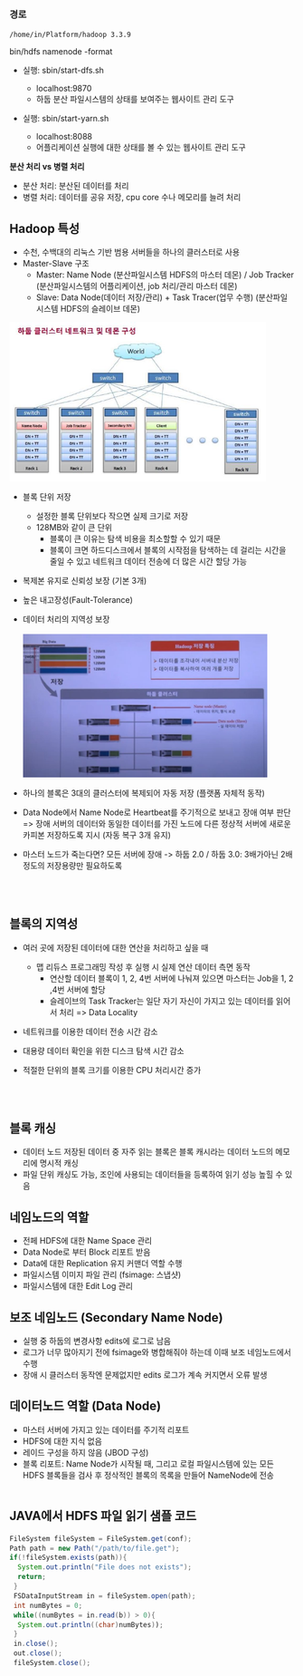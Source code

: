 ### 경로
```
/home/in/Platform/hadoop 3.3.9
```
bin/hdfs namenode -format

- 실행: sbin/start-dfs.sh
  - localhost:9870
  - 하둡 분산 파일시스템의 상태를 보여주는 웹사이트 관리 도구
  
- 실행: sbin/start-yarn.sh
  - localhost:8088
  - 어플리케이션 실행에 대한 상태를 볼 수 있는 웹사이트 관리 도구
  
**분산 처리 vs 병렬 처리**
 - 분산 처리: 분산된 데이터를 처리
 - 병렬 처리: 데이터를 공유 저장, cpu core 수나 메모리를 늘려 처리
 
 ## Hadoop 특성
 - 수천, 수백대의 리눅스 기반 범용 서버들을 하나의 클러스터로 사용
 - Master-Slave 구조
   - Master: Name Node (분산파일시스템 HDFS의 마스터 데몬) / Job Tracker (분산파일시스템의 어플리케이션, job 처리/관리 마스터 데몬)
   - Slave: Data Node(데이터 저장/관리) + Task Tracer(업무 수행) (분산파일시스템 HDFS의 슬레이브 데몬)
   
  <img src="https://github.com/in3166/TIL/blob/main/Hadoop/1.JPG" width="90%">
  
 - 블록 단위 저장
   - 설정한 블록 단위보다 작으면 실제 크기로 저장
   - 128MB와 같이 큰 단위
     - 블록이 큰 이유는 탐색 비용을 최소할할 수 있기 때문
     - 블록이 크면 하드디스크에서 블록의 시작점을 탐색하는 데 걸리는 시간을 줄일 수 있고 네트워크 데이터 전송에 더 많은 시간 할당 가능
 
 - 복제본 유지로 신뢰성 보장 (기본 3개)
 - 높은 내고장성(Fault-Tolerance)
 - 데이터 처리의 지역성 보장
 <br/><br/>
   <img src="https://github.com/in3166/TIL/blob/main/Hadoop/2.JPG" width="90%">
 - 하나의 블록은 3대의 클러스터에 복제되어 자동 저장 (플랫폼 자체적 동작)
 - Data Node에서 Name Node로 Heartbeat를 주기적으로 보내고 장애 여부 판단 
   => 장애 서버의 데이터와 동일한 데이터를 가진 노드에 다른 정상적 서버에 새로운 카피본 저장하도록 지시 (자동 복구 3개 유지)
   
  - 마스터 노드가 죽는다면? 모든 서버에 장애 -> 하둡 2.0 / 하둡 3.0: 3배가아닌 2배정도의 저장용량만 필요하도록
  
  <br/><br/>
  ## 블록의 지역성
  - 여러 곳에 저장된 데이터에 대한 연산을 처리하고 싶을 때
    - 맵 리듀스 프로그래밍 작성 후 실행 시 실제 연산 데이터 측면 동작
      - 연산할 데이터 블록이 1, 2, 4번 서버에 나눠져 있으면 마스터는 Job을 1, 2 ,4번 서버에 할당
      - 슬레이브의 Task Tracker는 일단 자기 자신이 가지고 있는 데이터를 읽어서 처리 => Data Locality
 
 - 네트워크를 이용한 데이터 전송 시간 감소
 - 대용량 데이터 확인을 위한 디스크 탐색 시간 감소
 - 적절한 단위의 블록 크기를 이용한 CPU 처리시간 증가
 
   <br/><br/>
  ## 블록 캐싱
   - 데이터 노드 저장된 데이터 중 자주 읽는 블록은 블록 캐시라는 데이터 노드의 메모리에 명시적 캐싱
   - 파일 단위 캐싱도 가능, 조인에 사용되는 데이터들을 등록하여 읽기 성능 높힐 수 있음
   
  ## 네임노드의 역할
   - 전페 HDFS에 대한 Name Space 관리
   - Data Node로 부터 Block 리포트 받음
   - Data에 대한 Replication 유지 커맨더 역할 수행
   - 파일시스템 이미지 파일 관리 (fsimage: 스냅샷)
   - 파일시스템에 대한 Edit Log 관리
   
  ## 보조 네임노드 (Secondary Name Node)
   - 실행 중 하둡의 변경사항 edits에 로그로 남음
   - 로그가 너무 많아지기 전에 fsimage와 병합해줘야 하는데 이때 보조 네임노드에서 수행
   - 장애 시 클러스터 동작엔 문제없지만 edits 로그가 계속 커지면서 오류 발생
   
  ## 데이터노드 역할 (Data Node)
   - 마스터 서버에 가지고 있는 데이터를 주기적 리포트
   - HDFS에 대한 지식 없음
   - 레이드 구성을 하지 않음 (JBOD 구성)
   - 블록 리포트: Name Node가 시작될 때, 그리고 로컬 파일시스템에 있는 모든 HDFS 블록들을 검사 후 정삭적인 블록의 목록을 만들어 NameNode에 전송
     <br/><br/>
 ## JAVA에서 HDFS 파일 읽기 샘플 코드
  ```JAVA
  FileSystem fileSystem = FileSystem.get(conf);
  Path path = new Path("/path/to/file.get");
  if(!fileSystem.exists(path)){
    System.out.println("File does not exists");
    return;
   }
   FSDataInputStream in = fileSystem.open(path);
   int numBytes = 0;
   while((numBytes = in.read(b)) > 0){
    System.out.println((char)numBytes));
   }
   in.close();
   out.close();
   fileSystem.close();
  ```

